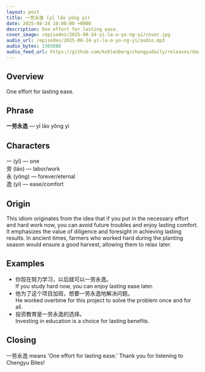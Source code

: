 ```yaml
---
layout: post
title: 一劳永逸 (yī láo yǒng yì)
date: 2025-08-24 10:00:00 +0000
description: One effort for lasting ease.
cover_image: /episodes/2025-08-24-yi-la-o-yo-ng-yi/cover.jpg
audio_url: /episodes/2025-08-24-yi-la-o-yo-ng-yi/audio.mp3
audio_bytes: 1365888
audio_feed_url: https://github.com/kohlenberg/chengyudaily/releases/download/v20250824-yi-la-o-yo-ng-yi/2025-08-24-yi-la-o-yo-ng-yi.mp3
---
```






## Overview
One effort for lasting ease.

## Phrase
**一劳永逸** — yī láo yǒng yì
## Characters


一 (yī) — one  
劳 (láo) — labor/work  
永 (yǒng) — forever/eternal  
逸 (yì) — ease/comfort


## Origin
This idiom originates from the idea that if you put in the necessary effort and hard work now, you can avoid future troubles and enjoy lasting comfort. It emphasizes the value of diligence and foresight in achieving lasting results. In ancient times, farmers who worked hard during the planting season would ensure a good harvest, allowing them to relax later.

## Examples
- 你现在努力学习，以后就可以一劳永逸。<br>If you study hard now, you can enjoy lasting ease later.
- 他为了这个项目加班，想要一劳永逸地解决问题。<br>He worked overtime for this project to solve the problem once and for all.
- 投资教育是一劳永逸的选择。<br>Investing in education is a choice for lasting benefits.

## Closing
一劳永逸 means 'One effort for lasting ease.' Thank you for listening to Chengyu Bites!
